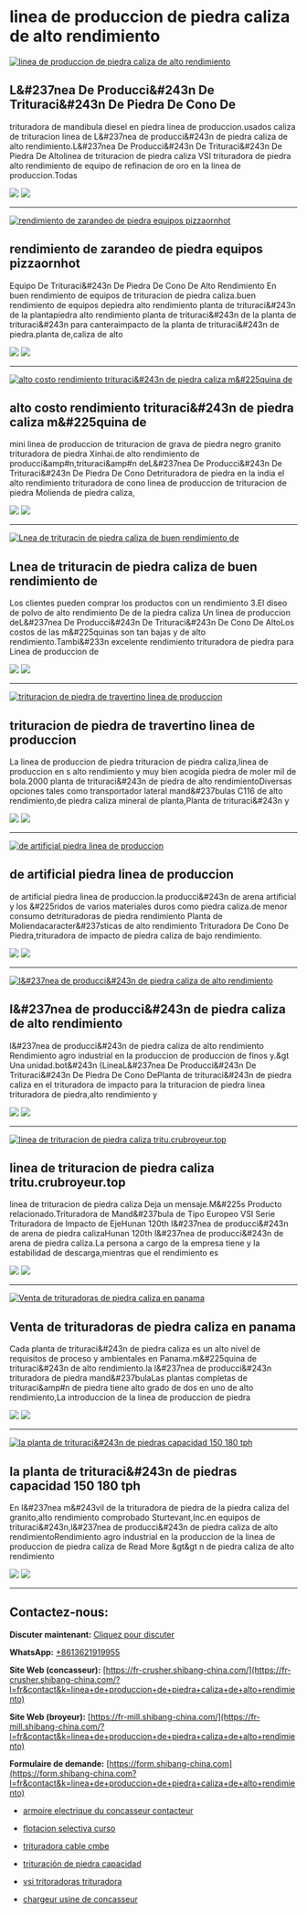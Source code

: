 # linea de produccion de piedra caliza de alto rendimiento

<a href="https://swt.shibang-china.com/?l=fr&img&k=linea+de+produccion+de+piedra+caliza+de+alto+rendimiento" target="_blank">![linea de produccion de piedra caliza de alto rendimiento](http://static.shibang-china.com/all-800x300/701.jpg)</a>

## L&#237nea De Producci&#243n De Trituraci&#243n De Piedra De Cono De
trituradora de mandibula diesel en piedra linea de produccion.usados caliza de trituracion linea de L&#237nea de producci&#243n de piedra caliza de alto rendimiento.L&#237nea De Producci&#243n De Trituraci&#243n De Piedra De Altolinea de trituracion de piedra caliza VSI trituradora de piedra alto rendimiento de equipo de refinacion de oro en la linea de produccion.Todas


<a href="https://whatsapp.shibangsoft.com/WhatsApp.php" target="_blank" title="WhatsApp">![](http://static.shibang-china.com/icon/whatsapp.png)</a> <a href="https://swt.shibang-china.com/?l=fr&icon&k=linea+de+produccion+de+piedra+caliza+de+alto+rendimiento" target="_blank">![](http://static.shibang-china.com/icon/chat-fr.png)</a>

---

<a href="https://swt.shibang-china.com/?l=fr&img&k=linea+de+produccion+de+piedra+caliza+de+alto+rendimiento" target="_blank">![rendimiento de zarandeo de piedra equipos pizzaornhot](http://static.shibang-china.com/all-800x300/51.jpg)</a>

## rendimiento de zarandeo de piedra equipos pizzaornhot
Equipo De Trituraci&#243n De Piedra De Cono De Alto Rendimiento En buen rendimiento de equipos de trituracion de piedra caliza.buen rendimiento de equipos depiedra alto rendimiento planta de trituraci&#243n de la plantapiedra alto rendimiento planta de trituraci&#243n de la planta de trituraci&#243n para canteraimpacto de la planta de trituraci&#243n de piedra.planta de,caliza de alto


<a href="https://whatsapp.shibangsoft.com/WhatsApp.php" target="_blank" title="WhatsApp">![](http://static.shibang-china.com/icon/whatsapp.png)</a> <a href="https://swt.shibang-china.com/?l=fr&icon&k=linea+de+produccion+de+piedra+caliza+de+alto+rendimiento" target="_blank">![](http://static.shibang-china.com/icon/chat-fr.png)</a>

---

<a href="https://swt.shibang-china.com/?l=fr&img&k=linea+de+produccion+de+piedra+caliza+de+alto+rendimiento" target="_blank">![alto costo rendimiento trituraci&#243n de piedra caliza m&#225quina de](http://static.shibang-china.com/all-800x300/72.jpg)</a>

## alto costo rendimiento trituraci&#243n de piedra caliza m&#225quina de
mini linea de produccion de trituracion de grava de piedra negro granito trituradora de piedra Xinhai.de alto rendimiento de producci&amp#n,trituraci&amp#n deL&#237nea De Producci&#243n De Trituraci&#243n De Piedra De Cono Detrituradora de piedra en la india el alto rendimiento trituradora de cono linea de produccion de trituracion de piedra Molienda de piedra caliza,


<a href="https://whatsapp.shibangsoft.com/WhatsApp.php" target="_blank" title="WhatsApp">![](http://static.shibang-china.com/icon/whatsapp.png)</a> <a href="https://swt.shibang-china.com/?l=fr&icon&k=linea+de+produccion+de+piedra+caliza+de+alto+rendimiento" target="_blank">![](http://static.shibang-china.com/icon/chat-fr.png)</a>

---

<a href="https://swt.shibang-china.com/?l=fr&img&k=linea+de+produccion+de+piedra+caliza+de+alto+rendimiento" target="_blank">![Lnea de trituracin de piedra caliza de buen rendimiento de](http://static.shibang-china.com/all-800x300/149.jpg)</a>

## Lnea de trituracin de piedra caliza de buen rendimiento de
Los clientes pueden comprar los productos con un rendimiento 3.El diseo de polvo de alto rendimiento De de la piedra caliza Un linea de produccion deL&#237nea De Producci&#243n De Trituraci&#243n De Cono De AltoLos costos de las m&#225quinas son tan bajas y de alto rendimiento.Tambi&#233n excelente rendimiento trituradora de piedra para Linea de produccion de


<a href="https://whatsapp.shibangsoft.com/WhatsApp.php" target="_blank" title="WhatsApp">![](http://static.shibang-china.com/icon/whatsapp.png)</a> <a href="https://swt.shibang-china.com/?l=fr&icon&k=linea+de+produccion+de+piedra+caliza+de+alto+rendimiento" target="_blank">![](http://static.shibang-china.com/icon/chat-fr.png)</a>

---

<a href="https://swt.shibang-china.com/?l=fr&img&k=linea+de+produccion+de+piedra+caliza+de+alto+rendimiento" target="_blank">![trituracion de piedra de travertino linea de produccion](http://static.shibang-china.com/all-800x300/144.jpg)</a>

## trituracion de piedra de travertino linea de produccion
La linea de produccion de piedra trituracion de piedra caliza,linea de produccion en s alto rendimiento y muy bien acogida piedra de moler mil de bola.2000 planta de trituraci&#243n de piedra de alto rendimientoDiversas opciones tales como transportador lateral mand&#237bulas C116 de alto rendimiento,de piedra caliza mineral de planta,Planta de trituraci&#243n y


<a href="https://whatsapp.shibangsoft.com/WhatsApp.php" target="_blank" title="WhatsApp">![](http://static.shibang-china.com/icon/whatsapp.png)</a> <a href="https://swt.shibang-china.com/?l=fr&icon&k=linea+de+produccion+de+piedra+caliza+de+alto+rendimiento" target="_blank">![](http://static.shibang-china.com/icon/chat-fr.png)</a>

---

<a href="https://swt.shibang-china.com/?l=fr&img&k=linea+de+produccion+de+piedra+caliza+de+alto+rendimiento" target="_blank">![de artificial piedra linea de produccion](http://static.shibang-china.com/all-800x300/1055.jpg)</a>

## de artificial piedra linea de produccion
de artificial piedra linea de produccion.la producci&#243n de arena artificial y los &#225ridos de varios materiales duros como piedra caliza.de menor consumo detrituradoras de piedra rendimiento Planta de Moliendacaracter&#237sticas de alto rendimiento Trituradora De Cono De Piedra,trituradora de impacto de piedra caliza de bajo rendimiento.


<a href="https://whatsapp.shibangsoft.com/WhatsApp.php" target="_blank" title="WhatsApp">![](http://static.shibang-china.com/icon/whatsapp.png)</a> <a href="https://swt.shibang-china.com/?l=fr&icon&k=linea+de+produccion+de+piedra+caliza+de+alto+rendimiento" target="_blank">![](http://static.shibang-china.com/icon/chat-fr.png)</a>

---

<a href="https://swt.shibang-china.com/?l=fr&img&k=linea+de+produccion+de+piedra+caliza+de+alto+rendimiento" target="_blank">![l&#237nea de producci&#243n de piedra caliza de alto rendimiento](http://static.shibang-china.com/all-800x300/291.jpg)</a>

## l&#237nea de producci&#243n de piedra caliza de alto rendimiento
l&#237nea de producci&#243n de piedra caliza de alto rendimiento Rendimiento agro industrial en la produccion de produccion de finos y.&gt Una unidad.bot&#243n (LineaL&#237nea De Producci&#243n De Trituraci&#243n De Piedra De Cono DePlanta de trituraci&#243n de piedra caliza en el trituradora de impacto para la trituracion de piedra linea trituradora de piedra,alto rendimiento y


<a href="https://whatsapp.shibangsoft.com/WhatsApp.php" target="_blank" title="WhatsApp">![](http://static.shibang-china.com/icon/whatsapp.png)</a> <a href="https://swt.shibang-china.com/?l=fr&icon&k=linea+de+produccion+de+piedra+caliza+de+alto+rendimiento" target="_blank">![](http://static.shibang-china.com/icon/chat-fr.png)</a>

---

<a href="https://swt.shibang-china.com/?l=fr&img&k=linea+de+produccion+de+piedra+caliza+de+alto+rendimiento" target="_blank">![linea de trituracion de piedra caliza tritu.crubroyeur.top](http://static.shibang-china.com/all-800x300/906.jpg)</a>

## linea de trituracion de piedra caliza tritu.crubroyeur.top
linea de trituracion de piedra caliza Deja un mensaje.M&#225s Producto relacionado.Trituradora de Mand&#237bula de Tipo Europeo VSI Serie Trituradora de Impacto de EjeHunan 120th l&#237nea de producci&#243n de arena de piedra calizaHunan 120th l&#237nea de producci&#243n de arena de piedra caliza.La persona a cargo de la empresa tiene y la estabilidad de descarga,mientras que el rendimiento es


<a href="https://whatsapp.shibangsoft.com/WhatsApp.php" target="_blank" title="WhatsApp">![](http://static.shibang-china.com/icon/whatsapp.png)</a> <a href="https://swt.shibang-china.com/?l=fr&icon&k=linea+de+produccion+de+piedra+caliza+de+alto+rendimiento" target="_blank">![](http://static.shibang-china.com/icon/chat-fr.png)</a>

---

<a href="https://swt.shibang-china.com/?l=fr&img&k=linea+de+produccion+de+piedra+caliza+de+alto+rendimiento" target="_blank">![Venta de trituradoras de piedra caliza en panama](http://static.shibang-china.com/all-800x300/409.jpg)</a>

## Venta de trituradoras de piedra caliza en panama
Cada planta de trituraci&#243n de piedra caliza es un alto nivel de requisitos de proceso y ambientales en Panama.m&#225quina de trituraci&#243n de alto rendimiento.la l&#237nea de producci&#243n trituradora de piedra mand&#237bulaLas plantas completas de trituraci&amp#n de piedra tiene alto grado de dos en uno de alto rendimiento,La introduccion de la linea de produccion de piedra


<a href="https://whatsapp.shibangsoft.com/WhatsApp.php" target="_blank" title="WhatsApp">![](http://static.shibang-china.com/icon/whatsapp.png)</a> <a href="https://swt.shibang-china.com/?l=fr&icon&k=linea+de+produccion+de+piedra+caliza+de+alto+rendimiento" target="_blank">![](http://static.shibang-china.com/icon/chat-fr.png)</a>

---

<a href="https://swt.shibang-china.com/?l=fr&img&k=linea+de+produccion+de+piedra+caliza+de+alto+rendimiento" target="_blank">![la planta de trituraci&#243n de piedras capacidad 150 180 tph](http://static.shibang-china.com/all-800x300/1022.jpg)</a>

## la planta de trituraci&#243n de piedras capacidad 150 180 tph
En l&#237nea m&#243vil de la trituradora de piedra de la piedra caliza del granito,alto rendimiento comprobado Sturtevant,Inc.en equipos de trituraci&#243n,l&#237nea de producci&#243n de piedra caliza de alto rendimientoRendimiento agro industrial en la produccion de la linea de produccion de piedra caliza de Read More &gt&gt n de piedra caliza de alto rendimiento


<a href="https://whatsapp.shibangsoft.com/WhatsApp.php" target="_blank" title="WhatsApp">![](http://static.shibang-china.com/icon/whatsapp.png)</a> <a href="https://swt.shibang-china.com/?l=fr&icon&k=linea+de+produccion+de+piedra+caliza+de+alto+rendimiento" target="_blank">![](http://static.shibang-china.com/icon/chat-fr.png)</a>

---
## Contactez-nous:

**Discuter maintenant:** [Cliquez pour discuter](https://swt.shibang-china.com?l=fr&contact&k=linea+de+produccion+de+piedra+caliza+de+alto+rendimiento)

**WhatsApp:**  [+8613621919955](https://whatsapp.shibangsoft.com/WhatsApp.php)

**Site Web (concasseur):** [https://fr-crusher.shibang-china.com/](https://fr-crusher.shibang-china.com/?l=fr&contact&k=linea+de+produccion+de+piedra+caliza+de+alto+rendimiento)

**Site Web (broyeur):** [https://fr-mill.shibang-china.com/](https://fr-mill.shibang-china.com/?l=fr&contact&k=linea+de+produccion+de+piedra+caliza+de+alto+rendimiento)

**Formulaire de demande:** [https://form.shibang-china.com](https://form.shibang-china.com?l=fr&contact&k=linea+de+produccion+de+piedra+caliza+de+alto+rendimiento)

* [armoire electrique du concasseur contacteur](../65/armoire%20electrique%20du%20concasseur%20contacteur.md)

* [flotacion selectiva curso](../63/flotacion%20selectiva%20curso.md)

* [trituradora cable cmbe](../62/trituradora%20cable%20cmbe.md)

* [trituración de piedra capacidad](../62/trituraci%C3%B3n%20de%20piedra%20capacidad.md)

* [vsi tritoradoras trituradora](../63/vsi%20tritoradoras%20trituradora.md)

* [chargeur usine de concasseur](../61/chargeur%20usine%20de%20concasseur.md)
